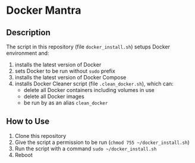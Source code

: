 # Docker Mantra

## Description
The script in this repository (file `docker_install.sh`) setups Docker environment and:
1. installs the latest version of Docker
2. sets Docker to be run without `sudo` prefix
3. installs the latest version of Docker Compose
4. installs Docker Cleaner script (file `.clean_docker.sh`), which can:
   * delete all Docker containers including volumes in use
   * delete all Docker images
   * be run by as an alias `clean_docker`

## How to Use
1. Clone this repository
2. Give the script a permission to be run (`chmod 755 ~/docker_install.sh`)
3. Run the script with a command `sudo ~/docker_install.sh`
4. Reboot
